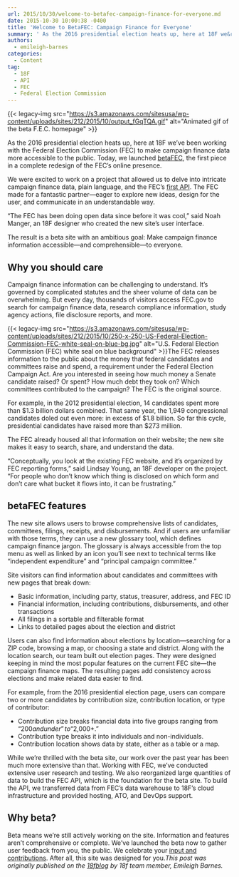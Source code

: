 ```yaml
---
url: 2015/10/30/welcome-to-betafec-campaign-finance-for-everyone.md
date: 2015-10-30 10:00:38 -0400
title: 'Welcome to BetaFEC: Campaign Finance for Everyone'
summary: ' As the 2016 presidential election heats up, here at 18F we&rsquo;ve been working with the Federal Election Commission (FEC) to make campaign finance data more accessible to the public. Today, we launched betaFEC, the first piece in a complete redesign of the FEC&rsquo;s online'
authors:
  - emileigh-barnes
categories:
  - Content
tag:
  - 18F
  - API
  - FEC
  - Federal Election Commission
---
```


{{< legacy-img src="https://s3.amazonaws.com/sitesusa/wp-content/uploads/sites/212/2015/10/output_fGqTQA.gif" alt="Animated gif of the beta F.E.C. homepage" >}}

As the 2016 presidential election heats up, here at 18F we’ve been working with the Federal Election Commission (FEC) to make campaign finance data more accessible to the public. Today, we launched [betaFEC](https://beta.fec.gov/), the first piece in a complete redesign of the FEC’s online presence.

We were excited to work on a project that allowed us to delve into intricate campaign finance data, plain language, and the FEC’s [first API](https://18f.gsa.gov/2015/07/08/openfec-api/). The FEC made for a fantastic partner—eager to explore new ideas, design for the user, and communicate in an understandable way.

“The FEC has been doing open data since before it was cool,” said Noah Manger, an 18F designer who created the new site’s user interface.

The result is a beta site with an ambitious goal: Make campaign finance information accessible—and comprehensible—to everyone.

## Why you should care

Campaign finance information can be challenging to understand. It’s governed by complicated statutes and the sheer volume of data can be overwhelming. But every day, thousands of visitors access FEC.gov to search for campaign finance data, research compliance information, study agency actions, file disclosure reports, and more.

{{< legacy-img src="https://s3.amazonaws.com/sitesusa/wp-content/uploads/sites/212/2015/10/250-x-250-US-Federal-Election-Commission-FEC-white-seal-on-blue-bg.jpg" alt="U.S. Federal Election Commission (FEC) white seal on blue background" >}}The FEC releases information to the public about the money that federal candidates and committees raise and spend, a requirement under the Federal Election Campaign Act. Are you interested in seeing how much money a Senate candidate raised? Or spent? How much debt they took on? Which committees contributed to the campaign? The FEC is the original source.

For example, in the 2012 presidential election, 14 candidates spent more than $1.3 billion dollars combined. That same year, the 1,949 congressional candidates doled out even more: in excess of $1.8 billion. So far this cycle, presidential candidates have raised more than $273 million.

The FEC already housed all that information on their website; the new site makes it easy to search, share, and understand the data.

“Conceptually, you look at the existing FEC website, and it’s organized by FEC reporting forms,” said Lindsay Young, an 18F developer on the project. “For people who don’t know which thing is disclosed on which form and don’t care what bucket it flows into, it can be frustrating.”

## betaFEC features

The new site allows users to browse comprehensive lists of candidates, committees, filings, receipts, and disbursements. And if users are unfamiliar with those terms, they can use a new glossary tool, which defines campaign finance jargon. The glossary is always accessible from the top menu as well as linked by an icon you’ll see next to technical terms like “independent expenditure” and “principal campaign committee.”

Site visitors can find information about candidates and committees with new pages that break down:

  * Basic information, including party, status, treasurer, address, and FEC ID
  * Financial information, including contributions, disbursements, and other transactions
  * All filings in a sortable and filterable format
  * Links to detailed pages about the election and district

Users can also find information about elections by location—searching for a ZIP code, browsing a map, or choosing a state and district. Along with the location search, our team built out election pages. They were designed keeping in mind the most popular features on the current FEC site—the campaign finance maps. The resulting pages add consistency across elections and make related data easier to find.

For example, from the 2016 presidential election page, users can compare two or more candidates by contribution size, contribution location, or type of contributor:

  * Contribution size breaks financial data into five groups ranging from “$200 and under” to “$2,000+.”
  * Contribution type breaks it into individuals and non-individuals.
  * Contribution location shows data by state, either as a table or a map.

While we’re thrilled with the beta site, our work over the past year has been much more extensive than that. Working with FEC, we’ve conducted extensive user research and testing. We also reorganized large quantities of data to build the FEC API, which is the foundation for the beta site. To build the API, we transferred data from FEC’s data warehouse to 18F’s cloud infrastructure and provided hosting, ATO, and DevOps support.

## Why beta?

Beta means we’re still actively working on the site. Information and features aren’t comprehensive or complete. We’ve launched the beta now to gather user feedback from you, the public. We celebrate your [input and contributions](https://github.com/18F/FEC). After all, this site was designed for you._This post was originally published on the [18fblog](https://18f.gsa.gov/2015/10/29/welcome-to-betafec/) by 18f team member, Emileigh Barnes._